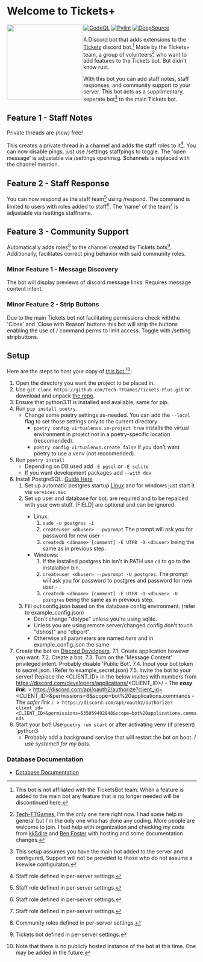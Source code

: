 # Welcome to Tickets+

<img align="left" src="https://raw.githubusercontent.com/Tech-TTGames/Tickets-Plus/main/branding/rounded.png" height="200" width="200"/>

[![CodeQL](https://github.com/Tech-TTGames/Tickets-Plus/actions/workflows/codeql.yml/badge.svg?branch=main)](https://github.com/Tech-TTGames/Tickets-Plus/actions/workflows/codeql.yml) [![Pylint](https://github.com/Tech-TTGames/Tickets-Plus/actions/workflows/pylint.yml/badge.svg?branch=main)](https://github.com/Tech-TTGames/Tickets-Plus/actions/workflows/pylint.yml) [![DeepSource](https://deepsource.io/gh/Tech-TTGames/Tickets-Plus.svg/?label=active+issues&show_trend=true&token=ourUeg696DFMDcZDoZi0ZqGn)](https://deepsource.io/gh/Tech-TTGames/Tickets-Plus/?ref=repository-badge)

A Discord bot that adds extensions to the [Tickets](https://github.com/TicketsBot) discord bot.[^1]
Made by the Tickets+ team, a group of volunteers[^0] who want to add features to the Tickets bot. But didn't know rust.

With this bot you can add staff notes, staff responses, and community support to your server.
This bot acts as a supplimentary, seperate bot[^2] to the main Tickets bot.

## Feature 1 - Staff Notes

Private threads are *(now)* free!

This creates a private thread in a channel and adds the staff roles to it[^3].
You can now disable pings, just use /settings staffpings to toggle.
The 'open message' is adjustable via /settings openmsg. $channels is replaced with the channel mention.

## Feature 2 - Staff Response

You can now respond as the staff team[^3] using /respond.
The command is limited to users with roles added to staff[^3].
The 'name' of the team[^3] is adjustable via /settings staffname.

## Feature 3 - Community Support

Automatically adds roles[^4] to the channel created by Tickets bots[^5].
Additionally, facilitates correct ping behavior with said community roles.

### Minor Feature 1 - Message Discovery

The bot will display previews of discord message links.
Requires message content intent.

### Minor Feature 2 - Strip Buttons

Due to the main Tickets bot not facilitating permissions check withthe 'Close' and 'Close with Reason' buttons this bot will strip the buttons enabling the use of / command perms to limit access.
Toggle with /setting stripbuttons.

## Setup

Here are the steps to host your copy of [this bot.](https://github.com/Tech-TTGames/Tickets-Plus)[^6]:

1. Open the directory you want the project to be placed in.
2. Use `git clone https://github.com/Tech-TTGames/Tickets-Plus.git` or download and unpack [the repo](https://github.com/Tech-TTGames/Tickets-Plus/archive/refs/heads/main.zip).
3. Ensure that python3.11 is installed and available, same for pip.
4. Run `pip install poetry`.
    - Change some poetry settings as-needed. You can add the `--local` flag to set those settings only to the current directory
        + `poetry config virtualenvs.in-project true` installs the virtual environment in project not in a poetry-specific location (reccomended).
        + `poetry config virtualenvs.create false` if you don't want poetry to use a venv (not reccomended).
5. Run `poetry install`
    - Depending on DB used add `-E pgsql` or `-E sqlite`
    - If you want development packages add `--with dev`
6. Install PostgreSQL. [Guide Here](https://www.postgresql.org/download/)
    1. Set up automatic postgres startup [Linux](https://www.postgresql.org/docs/current/server-start.html) and for windows just start it via `services.msc`
    2. Set up user and database for bot. <FIELD> are required and to be repalced with your own stuff. [FIELD] are optional and can be ignored.
        - Linux:
            1. `sudo -u postgres -i`
            2. `createuser <dbuser> --pwprompt` The prompt will ask you for password for new user - <dbpass>
            3. `createdb <dbname> [comment] -E UTF8 -O <dbuser>` <dbuser> being the same as in previous step.
        - Windows:
            1. If the installed postgres bin isn't in PATH use `cd` to go to the instalaltion bin.
            2. `createuser <dbuser> --pwprompt -U postgres`. The prompt will ask you for password to postgres and password for new user - <dbpass>.
            3. `createdb <dbname> [comment] -E UTF8 -O <dbuser> -U postgres` <dbuser> being the same as in previous step.
    3. Fill out config.json based on the database config environment. (refer to example_config.json)
        - Don't change "dbtype" unless you're using sqlite.
        - Unless you are using remote server/changed config don't touch "dbhost" and "dbport".
        - Otherwise all parameters are named *here* and in example_config.json the same
5. Create the bot on [Discord Developers](https://discord.com/developers/applications).
    7.1. Create application however you want.
    7.2. Create a bot.
    7.3. Turn on the 'Message Content' privileged intent. Probably disable 'Public Bot'.
    7.4. Input your bot token to secret.json. (Refer to example_secret.json)
    7.5. Invite the bot to your server! Replace the <CLIENT_ID> in the below invites with numbers from https://discord.com/developers/applications/<CLIENT_ID>/
         - The ***easy link***:
            > https://discord.com/api/oauth2/authorize?client_id=<CLIENT_ID>&permissions=8&scope=bot%20applications.commands
         - The *safer link* `:
            > https://discord.com/api/oauth2/authorize?client_id=<CLIENT_ID>&permissions=535059492048&scope=bot%20applications.commands`
6. Start your bot! Use `poetry run start` or after activating venv (if present) `python3 
    - Probably add a background service that will restart the bot on boot. *I use systemctl for my bots.*

### Database Documentation

* [Database Documentation](https://tickets-plus.techttgames.dev/database_info.html)

[^1]: This bot is not affiliated with the TicketsBot team.  When a feature is added to the main bot any feature that is no longer needed will be discontinued here.
[^0]: [Tech-TTGames](https:\\github.com\Tech-TTGames), I'm the only one here right now. I had some help in general but I'm the only one who has done any coding. More people are welcome to join. I had help with organization and checking my code from [kk5dire](https://github.com/kk5dire) and [Ben Foster](https://github.com/benfoster04) with hosting and some documentation changes.
[^2]: This setup assumes you have the main bot added to the server and configured, Support will not be provided to those who do not assume a likewise configuraton.
[^3]: Staff role defined in per-server settings.
[^4]: Community roles defined in per-server settings.
[^5]: Tickets bot defined in per-server settings.
[^6]: Note that there is no publicly hosted instance of the bot at this time. One may be added in the future.
